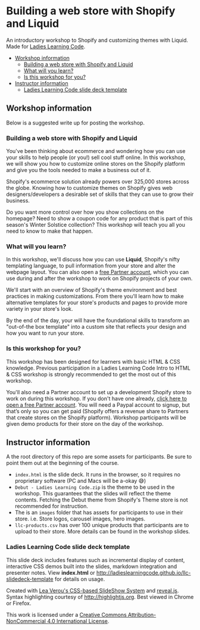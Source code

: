 # Building a web store with Shopify and Liquid

An introductory workshop to Shopify and customizing themes with Liquid.  Made for [Ladies Learning Code](ladieslearningcode.com).

* [Workshop information](#workshop-information)
  * [Building a web store with Shopify and Liquid](#building-a-web-store-with-Shopify-and-Liquid)
  * [What will you learn?](#what-will-you-learn)
  * [Is this workshop for you?](#is-this-workshop-for-you)
* [Instructor information](#instructor-information)  
  * [Ladies Learning Code slide deck template](#ladies-learning-code-slide-deck-template)

## Workshop information

Below is a suggested write up for posting the workshop.

### Building a web store with Shopify and Liquid

You've been thinking about ecommerce and wondering how you can use your skills to help people (or you!) sell cool stuff online.  In this workshop, we will show you how to customize online stores on the Shopify platform and give you the tools needed to make a business out of it.

Shopify's ecommerce solution already powers over 325,000 stores across the globe. Knowing how to customize themes on Shopify gives web designers/developers a desirable set of skills that they can use to grow their business. 

Do you want more control over how you show collections on the homepage? Need to show a coupon code for any product that is part of this season's Winter Solstice collection?  This workshop will teach you all you need to know to make that happen.

### What will you learn?

In this workshop, we'll discuss how you can use **Liquid**, Shopify's nifty templating language, to pull information from your store and alter the webpage layout.  You can also open a [free Partner account](https://www.shopify.com/partners), which you can use during and after the workshop to work on Shopify projects of your own.

We'll start with an overview of Shopify's theme environment and best practices in making customizations.  From there you'll learn how to make alternative templates for your store's products and pages to provide more variety in your store's look.

By the end of the day, your will have the foundational skills to transform an "out-of-the box template" into a custom site that reflects your design and how you want to run your store.

### Is this workshop for you?

This workshop has been designed for learners with basic HTML & CSS knowledge. Previous participation in a Ladies Learning Code Intro to HTML & CSS workshop is strongly recommended to get the most out of this workshop.

You'll also need a Partner account to set up a development Shopify store to work on during this workshop. If you don't have one already, [click here to open a free Partner account](https://www.shopify.com/partners). You will need a Paypal account to signup, but that’s only so you can get paid (Shopify offers a revenue share to Partners that create stores on the Shopify platform). Workshop participants will be given demo products for their store on the day of the workshop.

## Instructor information

A the root directory of this repo are some assets for participants.  Be sure to point them
out at the beginning of the course.

* `index.html` is the slide deck.  It runs in the browser, so it requires no proprietary software (PC and Macs will be a-okay 😅)
* `Debut - Ladies Learning Code.zip` is the theme to be used in the workshop.  This guarantees that the slides will reflect the theme contents.  Fetching the Debut theme from Shopify's Theme store is not recommended for instruction.
* The is an `images` folder that has assets for participants to use in their store. i.e. Store logos, carousel images, hero images.
* `llc-products.csv` has over 100 unique products that participants are to upload to their store.  More details can be found in the workshop slides.

### Ladies Learning Code slide deck template

This slide deck includes features such as incremental display of content, interactive CSS demos built into the slides, markdown integration and presenter notes. View **index.html** or http://ladieslearningcode.github.io/llc-slidedeck-template for details on usage.

Created with <a href="https://github.com/LeaVerou/csss/sample-slideshow.html">Lea Verou's CSS-based SlideShow System</a> and <a href="http://lab.hakim.se/reveal-js/">reveal.js</a>. Syntax highlighting courtesy of http://highlightjs.org. Best viewed in Chrome or Firefox.


This work is licensed under a <a rel="license" href="http://creativecommons.org/licenses/by-nc/4.0/">Creative Commons Attribution-NonCommercial 4.0 International License</a>.
